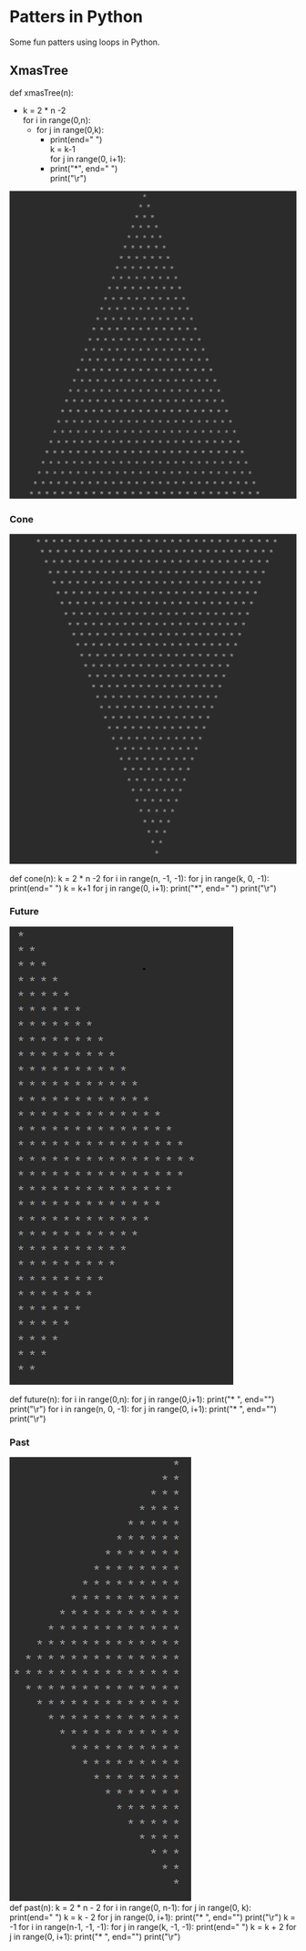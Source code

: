 # Patters in Python

Some fun patters using loops in Python.

## XmasTree

def xmasTree(n):<br />
   * k = 2 * n -2<br />
    for i in range(0,n):<br />
        * for j in range(0,k):<br />
          * print(end=" ")<br />
        k = k-1<br />
        for j in range(0, i+1):<br />
           * print("*", end=" ")<br />
        print("\r")
        
![XmasTree](/Images/XmasTree.png)


### Cone

![Cone](/Images/Cone.png)

def cone(n):
    k = 2 * n -2
    for i in range(n, -1, -1):
        for j in range(k, 0, -1):
            print(end=" ")
        k = k+1
        for j in range(0, i+1):
            print("*", end=" ")
        print("\r")

### Future

![Future](/Images/Future.png)

def future(n):
    for i in range(0,n):
        for j in range(0,i+1):
            print("* ", end="")
        print("\r")
    for i in range(n, 0, -1):
        for j in range(0, i+1):
            print("* ", end="")
        print("\r")
 ### Past
 ![Past](/Images/Past.png)      
def past(n):
    k = 2 * n - 2
    for i in range(0, n-1):
        for j in range(0, k):
            print(end=" ")
        k = k - 2
        for j in range(0, i+1):
            print("* ", end="")
        print("\r")
    k = -1
    for i in range(n-1, -1, -1):
        for j in range(k, -1, -1):
            print(end=" ")
        k = k + 2
        for j in range(0, i+1):
            print("* ", end="")
        print("\r")
